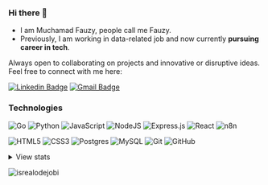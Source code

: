 ### Hi there 👋

- I am Muchamad Fauzy, people call me Fauzy. <br>
- Previously, I am working in data-related job and now currently **pursuing career in tech**. <br>

Always open to collaborating on projects and innovative or disruptive ideas. Feel free to connect with me here:

[![Linkedin Badge](https://img.shields.io/badge/-Muchamad%20Fauzy-blue?style=flat-square&logo=Linkedin&logoColor=white&link=https://www.linkedin.com/in/muchamad-fauzy-2b3489a5/)](https://www.linkedin.com/in/muchamad-fauzy-2b3489a5/)
[![Gmail Badge](https://img.shields.io/badge/-mucha.fauzy@gmail.com-c14438?style=flat-square&logo=Gmail&logoColor=white&link=mailto:mucha.fauzy@gmail.com)](mailto:mucha.fauzy@gmail.com)

### Technologies

![Go](https://img.shields.io/badge/go-%2300ADD8.svg?style=for-the-badge&logo=go&logoColor=white)
![Python](https://img.shields.io/badge/python-3670A0?style=for-the-badge&logo=python&logoColor=ffdd54)
![JavaScript](https://img.shields.io/badge/javascript-%23323330.svg?style=for-the-badge&logo=javascript&logoColor=%23F7DF1E)
![NodeJS](https://img.shields.io/badge/node.js-6DA55F?style=for-the-badge&logo=node.js&logoColor=white)
![Express.js](https://img.shields.io/badge/express.js-%23404d59.svg?style=for-the-badge&logo=express&logoColor=%2361DAFB)
![React](https://img.shields.io/badge/react-%2320232a.svg?style=for-the-badge&logo=react&logoColor=%2361DAFB)
![n8n](https://img.shields.io/badge/n8n-EA4B71.svg?style=for-the-badge&logo=n8n&logoColor=white)

<!-- ![Next JS](https://img.shields.io/badge/Next-black?style=for-the-badge&logo=next.js&logoColor=white)
![Chakra](https://img.shields.io/badge/chakra-%234ED1C5.svg?style=for-the-badge&logo=chakraui&logoColor=white)
![Vite](https://img.shields.io/badge/vite-%23646CFF.svg?style=for-the-badge&logo=vite&logoColor=white)
![HTML5](https://img.shields.io/badge/html5-%23E34F26.svg?style=for-the-badge&logo=html5&logoColor=white)
![CSS3](https://img.shields.io/badge/css3-%231572B6.svg?style=for-the-badge&logo=css3&logoColor=white)
![Google Cloud](https://img.shields.io/badge/GoogleCloud-%234285F4.svg?style=for-the-badge&logo=google-cloud&logoColor=white)

-->
![HTML5](https://img.shields.io/badge/html5-%23E34F26.svg?style=for-the-badge&logo=html5&logoColor=white)
![CSS3](https://img.shields.io/badge/css3-%231572B6.svg?style=for-the-badge&logo=css3&logoColor=white)
![Postgres](https://img.shields.io/badge/postgres-%23316192.svg?style=for-the-badge&logo=postgresql&logoColor=white)
![MySQL](https://img.shields.io/badge/mysql-%2300f.svg?style=for-the-badge&logo=mysql&logoColor=white)
![Git](https://img.shields.io/badge/git-%23F05033.svg?style=for-the-badge&logo=git&logoColor=white)
![GitHub](https://img.shields.io/badge/github-%23121011.svg?style=for-the-badge&logo=github&logoColor=white)


<details>
<summary>
  View stats
</summary>
  
### Top Languages
![Top Langs](https://github-readme-stats.vercel.app/api/top-langs/?username=mch-fauzy&hide_progress=true)

### GitHub stats 
![Github Stats](https://github-readme-stats.vercel.app/api?username=mch-fauzy&count_private=true&show_icons=true&include_all_commits=true)

</details>

<!-- Profile Views -->
<p align="left"> <img src="https://komarev.com/ghpvc/?username=mch-fauzy&label=Profile%20views&color=0e75b6&style=flat" alt="isrealodejobi" /></p>
